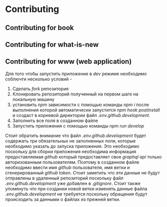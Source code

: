 # Contributing
## Contributing for book
## Contributing for what-is-new
## Contributing for www (web application)
Для того чтобы запустить приложение в _dev_ режиме необходимо соблючти несколько условий -
1. Сделать _fork_ репозитория
2. Клонировать репозиторий полученный на первом шаге на локальную машину
3. установить _npm_ зависимости с помощью команды _npm i_ после выполнения которой автоматически запустится _npm hook_ _postinstall_ и создаст в корневой директории файл _.env.github.development_.
4. Заполнить все поля в созданном файле
5. Запустить приложения с помощью команды _npm run develop_


Стоит обратить внимание что файл _.env.github.development_ будет содержать три обязательных не заполненных поля, которые необходимо указать до запуска приложения. Это необходимо поскольку для сборки приложения необходима информация предоставляемая _github_ который предоставляет свое _graphql api_ только авторизованным пользователям. Поэтому в созданном файле необходимо ввести имя _github_ пользователя, имя ветки и сгенерированный _github token_. Стоит заметить что эти данные не будут отправлены в удаленный репозиторий поскольку файл _.env.github.development_ уже добавлен в _.gitignore_. Стоит также упомянуть что при создании новой ветки изменять данные файла _.env.github.development_ не требуется поскольку обращения будут происходить за данными о файлах из прежней ветки.
